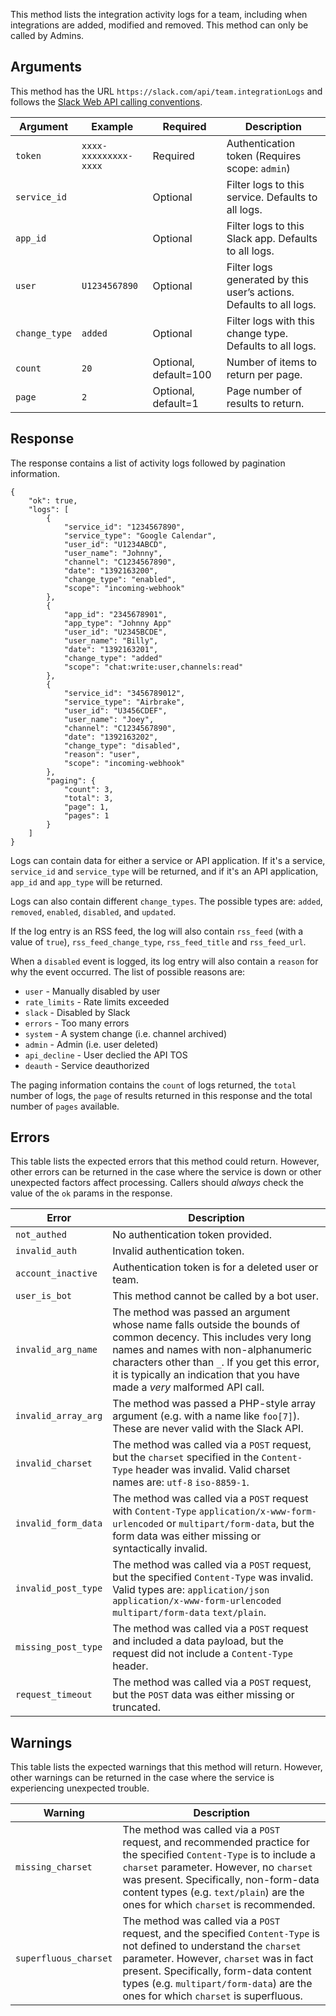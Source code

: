 This method lists the integration activity logs for a team, including when integrations are added, modified and removed. This method can only be called by Admins.

## Arguments

This method has the URL `https://slack.com/api/team.integrationLogs` and follows the [Slack Web API calling conventions](/web#basics).

| Argument | Example | Required | Description |
| --- | --- | --- | --- |
| `token` | `xxxx-xxxxxxxxx-xxxx` | Required | Authentication token (Requires scope: `admin`) |
| `service_id` | &nbsp; | Optional | Filter logs to this service. Defaults to all logs. |
| `app_id` | &nbsp; | Optional | Filter logs to this Slack app. Defaults to all logs. |
| `user` | `U1234567890` | Optional | Filter logs generated by this user’s actions. Defaults to all logs. |
| `change_type` | `added` | Optional | Filter logs with this change type. Defaults to all logs. |
| `count` | `20` | Optional, default=100 | Number of items to return per page. |
| `page` | `2` | Optional, default=1 | Page number of results to return. |

## Response

The response contains a list of activity logs followed by pagination information.

```
{
    "ok": true,
    "logs": [
        {
            "service_id": "1234567890",
            "service_type": "Google Calendar",
            "user_id": "U1234ABCD",
            "user_name": "Johnny",
            "channel": "C1234567890",
            "date": "1392163200",
            "change_type": "enabled",
            "scope": "incoming-webhook"
        },
        {
            "app_id": "2345678901",
            "app_type": "Johnny App"
            "user_id": "U2345BCDE",
            "user_name": "Billy",
            "date": "1392163201",
            "change_type": "added"
            "scope": "chat:write:user,channels:read"
        },
        {
            "service_id": "3456789012",
            "service_type": "Airbrake",
            "user_id": "U3456CDEF",
            "user_name": "Joey",
            "channel": "C1234567890",
            "date": "1392163202",
            "change_type": "disabled",
            "reason": "user",
            "scope": "incoming-webhook"
        },
        "paging": {
            "count": 3,
            "total": 3,
            "page": 1,
            "pages": 1
        }
    ]
}
```

Logs can contain data for either a service or API application. If it's a service, `service_id` and `service_type` will be returned, and if it's an API application, `app_id` and `app_type` will be returned.

Logs can also contain different `change_types`. The possible types are: `added`, `removed`, `enabled`, `disabled`, and `updated`.

If the log entry is an RSS feed, the log will also contain `rss_feed` (with a value of `true`), `rss_feed_change_type`, `rss_feed_title` and `rss_feed_url`.

When a `disabled` event is logged, its log entry will also contain a `reason` for why the event occurred. The list of possible reasons are:

- `user` - Manually disabled by user
- `rate_limits` - Rate limits exceeded
- `slack` - Disabled by Slack
- `errors` - Too many errors
- `system` - A system change (i.e. channel archived)
- `admin` - Admin (i.e. user deleted)
- `api_decline` - User declied the API TOS
- `deauth` - Service deauthorized

The paging information contains the `count` of logs returned, the `total` number of logs, the `page` of results returned in this response and the total number of `pages` available.

## Errors

This table lists the expected errors that this method could return. However, other errors can be returned in the case where the service is down or other unexpected factors affect processing. Callers should _always_ check the value of the `ok` params in the response.

| Error | Description |
| --- | --- |
| `not_authed` | No authentication token provided. |
| `invalid_auth` | Invalid authentication token. |
| `account_inactive` | Authentication token is for a deleted user or team. |
| `user_is_bot` | This method cannot be called by a bot user. |
| `invalid_arg_name` | The method was passed an argument whose name falls outside the bounds of common decency. This includes very long names and names with non-alphanumeric characters other than `_`. If you get this error, it is typically an indication that you have made a _very_ malformed API call. |
| `invalid_array_arg` | The method was passed a PHP-style array argument (e.g. with a name like `foo[7]`). These are never valid with the Slack API. |
| `invalid_charset` | The method was called via a `POST` request, but the `charset` specified in the `Content-Type` header was invalid. Valid charset names are: `utf-8` `iso-8859-1`. |
| `invalid_form_data` | The method was called via a `POST` request with `Content-Type` `application/x-www-form-urlencoded` or `multipart/form-data`, but the form data was either missing or syntactically invalid. |
| `invalid_post_type` | The method was called via a `POST` request, but the specified `Content-Type` was invalid. Valid types are: `application/json` `application/x-www-form-urlencoded` `multipart/form-data` `text/plain`. |
| `missing_post_type` | The method was called via a `POST` request and included a data payload, but the request did not include a `Content-Type` header. |
| `request_timeout` | The method was called via a `POST` request, but the `POST` data was either missing or truncated. |

## Warnings

This table lists the expected warnings that this method will return. However, other warnings can be returned in the case where the service is experiencing unexpected trouble.

| Warning | Description |
| --- | --- |
| `missing_charset` | The method was called via a `POST` request, and recommended practice for the specified `Content-Type` is to include a `charset` parameter. However, no `charset` was present. Specifically, non-form-data content types (e.g. `text/plain`) are the ones for which `charset` is recommended. |
| `superfluous_charset` | The method was called via a `POST` request, and the specified `Content-Type` is not defined to understand the `charset` parameter. However, `charset` was in fact present. Specifically, form-data content types (e.g. `multipart/form-data`) are the ones for which `charset` is superfluous. |


